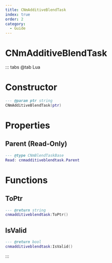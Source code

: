```yaml
---
title: CNmAdditiveBlendTask
index: true
order: 2
category:
  - Guide
---
```


# CNmAdditiveBlendTask

::: tabs
@tab Lua
# Constructor
```lua
--- @param ptr string
CNmAdditiveBlendTask(ptr)
```
# Properties
## Parent (Read-Only)
```lua
--- @type CNmBlendTaskBase
Read: cnmadditiveblendtask.Parent
```
# Functions
## ToPtr
```lua
--- @return string
cnmadditiveblendtask:ToPtr()
```
## IsValid
```lua
--- @return bool
cnmadditiveblendtask:IsValid()
```

:::